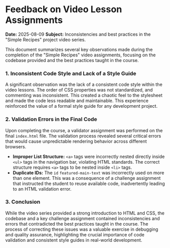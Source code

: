 # Feedback on Video Lesson Assignments

**Date:** 2025-08-09
**Subject:** Inconsistencies and best practices in the "Simple Recipes" project video series.

This document summarizes several key observations made during the completion of the "Simple Recipes" video assignments, focusing on the codebase provided and the best practices taught in the course.

### 1. Inconsistent Code Style and Lack of a Style Guide

A significant observation was the lack of a consistent code style within the video lessons. The order of CSS properties was not standardized, and commenting was inconsistent. This created a chaotic feel to the stylesheet and made the code less readable and maintainable. This experience reinforced the value of a formal style guide for any development project.

### 2. Validation Errors in the Final Code

Upon completing the course, a validator assignment was performed on the final `index.html` file. The validation process revealed several critical errors that would cause unpredictable rendering behavior across different browsers.

- **Improper List Structure:** `<a>` tags were incorrectly nested directly inside `<ul>` tags in the navigation bar, violating HTML standards. The correct structure requires `<a>` tags to be nested inside `<li>` tags.
- **Duplicate IDs:** The `id` `featured-main-text` was incorrectly used on more than one element. This was a consequence of a challenge assignment that instructed the student to reuse available code, inadvertently leading to an HTML validation error.

### 3. Conclusion

While the video series provided a strong introduction to HTML and CSS, the codebase and a key challenge assignment contained inconsistencies and errors that contradicted the best practices taught in the course. The process of correcting these issues was a valuable exercise in debugging and quality assurance, highlighting the crucial importance of code validation and consistent style guides in real-world development.
